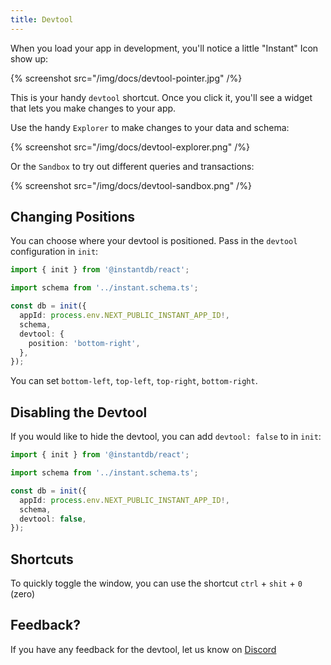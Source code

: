 ```yaml
---
title: Devtool
---
```


When you load your app in development, you'll notice a little "Instant" Icon show up:

{% screenshot src="/img/docs/devtool-pointer.jpg" /%}

This is your handy `devtool` shortcut. Once you click it, you'll see a widget that lets you make changes to your app.

Use the handy `Explorer` to make changes to your data and schema:

{% screenshot src="/img/docs/devtool-explorer.png" /%}

Or the `Sandbox` to try out different queries and transactions:

{% screenshot src="/img/docs/devtool-sandbox.png" /%}

## Changing Positions

You can choose where your devtool is positioned. Pass in the `devtool` configuration in `init`:

```typescript
import { init } from '@instantdb/react';

import schema from '../instant.schema.ts';

const db = init({
  appId: process.env.NEXT_PUBLIC_INSTANT_APP_ID!,
  schema,
  devtool: {
    position: 'bottom-right',
  },
});
```

You can set `bottom-left`, `top-left`, `top-right`, `bottom-right`.

## Disabling the Devtool

If you would like to hide the devtool, you can add `devtool: false` to in `init`:

```typescript
import { init } from '@instantdb/react';

import schema from '../instant.schema.ts';

const db = init({
  appId: process.env.NEXT_PUBLIC_INSTANT_APP_ID!,
  schema,
  devtool: false,
});
```

## Shortcuts

To quickly toggle the window, you can use the shortcut `ctrl` + `shit` + `0` (zero)

## Feedback?

If you have any feedback for the devtool, let us know on [Discord](https://discord.com/invite/VU53p7uQcE)

